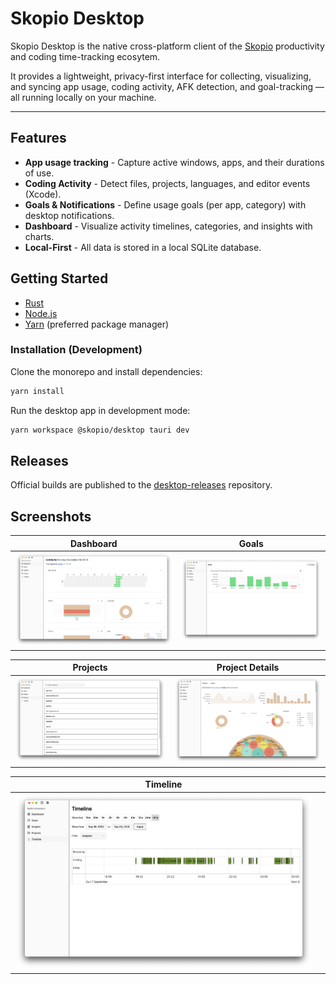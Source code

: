 # Skopio Desktop

Skopio Desktop is the native cross-platform client of the [Skopio](https://github.com/Skopio-app/skopio) productivity and coding time-tracking ecosytem.

It provides a lightweight, privacy-first interface for collecting, visualizing, and syncing app usage, coding activity, AFK detection, and goal-tracking — all running locally on your machine.

---

## Features

- **App usage tracking** - Capture active windows, apps, and their durations of use.
- **Coding Activity** - Detect files, projects, languages, and editor events (Xcode).
- **Goals & Notifications** - Define usage goals (per app, category) with desktop notifications.
- **Dashboard** - Visualize activity timelines, categories, and insights with charts.
- **Local-First** - All data is stored in a local SQLite database.

## Getting Started

- [Rust](https://www.rust-lang.org/)
- [Node.js](https://nodejs.org/en)
- [Yarn](https://yarnpkg.com/) (preferred package manager)

### Installation (Development)

Clone the monorepo and install dependencies:

```bash
yarn install
```

Run the desktop app in development mode:

```bash
yarn workspace @skopio/desktop tauri dev
```

## Releases

Official builds are published to the [desktop-releases](https://github.com/Skopio-app/desktop-releases) repository.

## Screenshots

| Dashboard                                     | Goals                                 |
| --------------------------------------------- | ------------------------------------- |
| ![Dashboard](../../screenshots/dashboard.png) | ![Goals](../../screenshots/goals.png) |

| Projects                                    | Project Details                                           |
| ------------------------------------------- | --------------------------------------------------------- |
| ![Projects](../../screenshots/projects.png) | ![Project Details](../../screenshots/project-details.png) |

| Timeline                                    |     |
| ------------------------------------------- | --- |
| ![Timeline](../../screenshots/timeline.png) |     |
